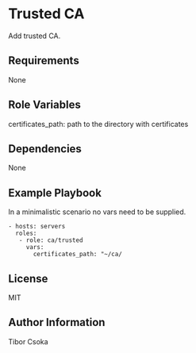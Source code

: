 Trusted CA
=========

Add trusted CA.

Requirements
------------

None

Role Variables
--------------

certificates_path: path to the directory with certificates

Dependencies
------------

None

Example Playbook
----------------

In a minimalistic scenario no vars need to be supplied.

    - hosts: servers
      roles:
       - role: ca/trusted
         vars:
           certificates_path: "~/ca/

License
-------

MIT

Author Information
------------------

Tibor Csoka
